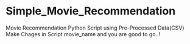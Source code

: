 # Simple_Movie_Recommendation
Movie Recommendation Python Script using Pre-Processed Data(CSV) 
Make Chages in Script movie_name and you are good to go..!

